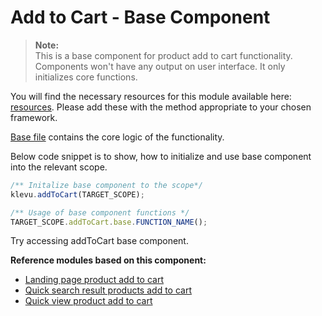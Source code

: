 # Add to Cart - Base Component

>**Note:**  
>This is a base component for product add to cart functionality.  
>Components won't have any output on user interface. It only initializes core functions.  

You will find the necessary resources for this module available here:
[resources](/components/add-to-cart/resources). Please add these with the
method appropriate to your chosen framework. 

[Base file](/components/add-to-cart/resources/assets/js/klevu-add-to-cart.js) contains the core logic of the functionality.

Below code snippet is to show, how to initialize and use base component into the relevant scope.

```javascript
/** Initalize base component to the scope*/
klevu.addToCart(TARGET_SCOPE);

/** Usage of base component functions */
TARGET_SCOPE.addToCart.base.FUNCTION_NAME();
```

Try accessing addToCart base component.

**Reference modules based on this component:**
- [Landing page product add to cart](/modules/add-to-cart/landing)
- [Quick search result products add to cart](/modules/add-to-cart/quick)
- [Quick view product add to cart](/modules/product-quick-view)